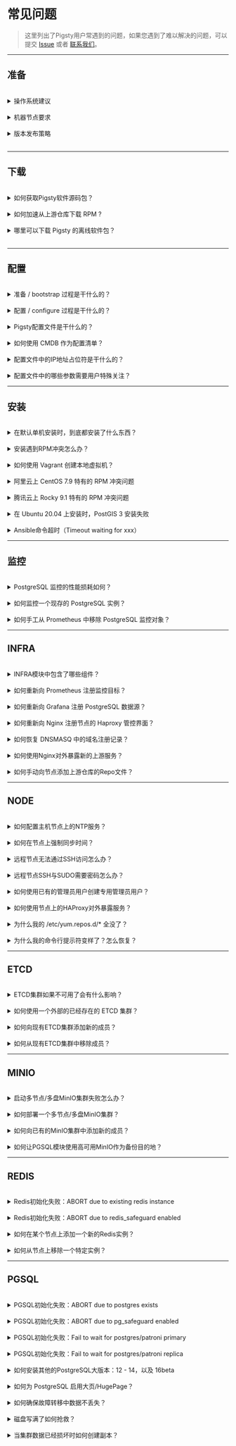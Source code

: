 # 常见问题

> 这里列出了Pigsty用户常遇到的问题，如果您遇到了难以解决的问题，可以提交 [Issue](https://github.com/Vonng/pigsty/issues/new) 或者 [联系我们](overview#about)。


----------------

## 准备

<br>
<details><summary>操作系统建议</summary><br>

Pigsty 支持 EL 7/8/9，Debian 11/12，Ubuntu 20/22 等主流操作系统，我们建议您使用全新精简安装的操作系统，避免无谓的软件冲突问题。
Pigsty 离线软件包构建使用的操作系统版本为： CentOS 7.9, Rocky 8.7，Rocky 9.1，Ubuntu 22.04 / 20.04，Debian 12 / 11。

对于EL系操作系统，我们建议用户选择 RockyLinux 8.8 作为首选操作系统，CentOS 7.9 与 Rocky 9.2 作为保守、激进的备选。
其他EL系兼容操作系统也可使用，例如 AlmaLinux，Oracle Linux，CentOS Stream，但可能会出现少量 RPM 冲突问题，建议不使用离线软件包，直接从互联网上游安装。

对于 Ubuntu / Debian 系列操作系统，Pigsty 在 v2.5.0 提供了初步支持，尚未在大规模生产环境中得到验证，请谨慎使用，欢迎随时反馈问题。
如果您需要使用到一些特殊的软件包，例如 RDKit，或者 PostgresML + CUDA，以及 AI 相关的组件，那么 Ubuntu 是不二之选。
我们建议使用 Ubuntu 22.04 jammy (LTS)，也提供对 Ubuntu 20.04 focal (LTS) 的支持。Debian 建议使用 12 (bookworm) 或 11 (bullseye)。

国产操作系统中，我们建议使用 OpenAnolis 8.8 （RHCK），完全兼容 EL8 的软件包，无需额外适配。
在[企业级服务协议](SUPPORT.md)中，我们也提供对信创国产操作系统的额外付费支持（例如OpenEuler/UOS）。

- 当您看重这些特性时，选择 EL 系操作系统：
  - 最充分的测试与稳定性验证，大规模使用案例
  - 希望使用本地托管的 Supbase （目前依赖的重要扩展仅在 EL 发行版中提供）
  - 建议使用 Rocky 8.8 或等效兼容发行版，也支持 EL 9；EL 7 支持但不建议使用，即将 EOL。

- 当您看重这些特性时，选择 Ubuntu 系操作系统
  - 深度使用 PostgresML ，希望使用 CUDA
  - 希望使用 Nvidia GPU CUDA，RDKit 等 Ubuntu 专有软件包
  - 建议使用 Ubuntu 22.04 jammy，也支持 Ubuntu 20.04 focal

- 当您看重这些特性时，选择 Debian 系操作系统
  - 喜欢由开源社区主导的 Linux 发行版
  - 建议使用 Debian 12 bookworm ，也支持 Debian 11 bullseye

| 代码  | 操作系统发行版 / PG 大版本                  | PG16 | PG15 | PG14 | PG13 | PG12 | 局限性                                          |
|:---:|-----------------------------------|:----:|:----:|:----:|:----:|:----:|----------------------------------------------|
| EL7 | RHEL7 / CentOS7                   |  ⚠️  |  ⭐️  |  ✅   |  ✅   |  ✅   | PG16, supabase, pg_graphql, pgml, pg_net 不可用 |
| EL8 | RHEL 8 / Rocky8 / Alma8 / Anolis8 |  ✅   |  ⭐️  |  ✅   |  ✅   |  ✅   | **EL功能标准集**                                  |
| EL9 | RHEL 9 / Rocky9 / Alma9           |  ✅   |  ⭐️  |  ✅   |  ✅   |  ✅   | pgxnclient 缺失                                |
| D11 | Debian 11 (bullseye)              |  ✅   |  ⭐️  |  ✅   |  ✅   |  ✅   | RDKit 不可用                                    |
| D12 | Ubuntu 12 (bookworm)              |  ✅   |  ⭐️  |  ✅   |  ✅   |  ✅   | **Debian功能标准集**                              |
| U20 | Ubuntu 20.04 (focal)              |  ✅   |  ⭐️  |  ✅   |  ✅   |  ✅   | PostGIS, RDKit 不可用                           |
| U22 | Ubuntu 22.04 (jammy)              |  ✅   |  ⭐️  |  ✅   |  ✅   |  ✅   | **Ubuntu功能标准集**                              |


</details><br>





<details><summary>机器节点要求</summary><br>

CPU架构：目前仅支持 `x86_64` 架构，尚未提供`ARM`支持。

硬件规格：普通节点至少 **1核1G** ，基础设施节点建议使用 **2核4G**，1核1G也可以但容易OOM。

对于严肃的生产应用，建议至少准备 3～4 台至少2核4G规格的节点用于部署。

</details><br>


<details><summary>版本发布策略</summary><br>

Pigsty 使用语义化版本号，例如：`<主版本>.<次版本>.<修订号>`。Alpha/Beta/RC 版本会在版本号后添加后缀，如 `-a1`, `-b1`, `-rc1`。

主版本更新意味着基础性变化和大量新特性；次版本更新通常表示新特性，软件包版本更新和较小的API变动，修订版本更新意味着修复bug和文档更新。

Pigsty 每1-2年发布一次主版本更新，次版本更新通常跟随 PostgreSQL 小版本更新节奏，在 PostgreSQL 新版本发布后最迟一个月内跟进。

Pigsty 使用 master 主干分支进行开发，请始终使用特定版本的 [发行版](https://github.com/Vonng/pigsty/releases)。

除非您知道自己在做什么，否则不要使用GitHub的 `master` 分支。

</details><br>




----------------

## 下载


<br>
<details><summary>如何获取Pigsty软件源码包？</summary><br>

使用以下命令一键安装 Pigsty： `bash -c "$(curl -fsSL https://get.pigsty.cc/latest)"`

上述命令会自动下载最新的稳定版本 `pigsty.tgz` 并解压到 `~/pigsty` 目录。您也可以从以下位置手动下载 Pigsty 源代码的特定版本。

如果您需要在没有互联网的环境中安装，可以提前在有网络的环境中下载好，并通过 scp/sftp 或者 CDROM/USB 传输至生产服务器。

</details><br>



<details><summary>如何加速从上游仓库下载 RPM ?</summary><br>

考虑使用本地仓库镜像，仓库镜像在[`repo_upstream`](param#repo_upstream) 参数中配置，你可以选择 [`region`](param#region) 来使用不同镜像站。

例如，您可以设置 `region` = `china`，这样将使用 `baseurl` 中键为 `china` 的 URL 而不是 `default`。

如果防火墙或GFW屏蔽了某些仓库，考虑使用[`proxy_env`](param#proxy_env) 来绕过。

</details><br>



<details><summary>哪里可以下载 Pigsty 的离线软件包？</summary><br>

离线包可以在[准备/`bootstrap`](install#bootstrap) 过程中提示下载，或者您也可以直接通过以下链接从 GitHub 上下载：

```bash
https://github.com/Vonng/pigsty/releases/download/v2.5.0/pigsty-v2.5.0.tgz                   # 源代码包
https://github.com/Vonng/pigsty/releases/download/v2.5.0/pigsty-pkg-v2.5.0.el7.x86_64.tgz    # el7离线包
https://github.com/Vonng/pigsty/releases/download/v2.5.0/pigsty-pkg-v2.5.0.el8.x86_64.tgz    # el8离线包
https://github.com/Vonng/pigsty/releases/download/v2.5.0/pigsty-pkg-v2.5.0.el9.x86_64.tgz    # el9离线包
```

中国大陆用户可以考虑使用 CDN 下载：

```bash
https://get.pigsty.cc/v2.5.0/pigsty-v2.5.0.tgz                   # 源代码
https://get.pigsty.cc/v2.5.0/pigsty-pkg-v2.5.0.el7.x86_64.tgz    # el7离线包
https://get.pigsty.cc/v2.5.0/pigsty-pkg-v2.5.0.el8.x86_64.tgz    # el8离线包
https://get.pigsty.cc/v2.5.0/pigsty-pkg-v2.5.0.el9.x86_64.tgz    # el9离线包
```

</details><br>



----------------

## 配置


<br>
<details><summary>准备 / bootstrap 过程是干什么的？</summary><br>

检测环境是否就绪、用各种手段确保后续安装所必需的工具 `ansible` 被正确安装。

当你下载 Pigsty 源码后，可以进入目录并执行 [`bootstrap`](INSTALL#准备) 脚本。它会检测你的节点环境，如果没有发现离线软件包，它会询问你要不要从互联网下载。

你可以选择“是”，直接使用离线软件包安装又快又稳定。你也可以选“否”跳过，选择后面在安装过程中直接从互联网上游下载，这样会下载最新的软件版本，而且几乎不会遇到 RPM 冲突问题。

如果使用了离线软件包，bootstrap 会直接从离线软件包中安装 ansible，否则会从上游下载 ansible 并安装，如果你没有互联网访问，又没有 DVD，或者内网yum源，那就只能用离线软件包来安装了。

</details>



<br>
<details><summary>配置 / configure 过程是干什么的？</summary><br>

配置 / [**configure**](INSTALL#配置) 过程会检测你的节点环境并为你生成一个 pigsty 配置文件：`pigsty.yml`，默认根据你的操作系统（EL 7/8/9）选用相应的单机安装模板。

所有默认的配置模板都在 `files/pigsty`中，你可以使用 `-m` 直接指定想要使用的配置模板。如果您已经知道如何配置 Pigsty 了，那么完全可以跳过这一步，直接编辑 Pigsty 配置文件。

</details>



<br>
<details><summary>Pigsty配置文件是干什么的？</summary><br>

Pigsty主目录下的 `pigsty.yml` 是默认的配置文件，可以用来描述整套部署的环境，在 [`files/pigsty`](https://github.com/Vonng/pigsty/tree/master/files/pigsty) 有许多配置示例供你参考。

当执行剧本时，你可以使用 `-i <path>` 参数，选用其他位置的配置文件。例如，你想根据另一个专门的配置文件 `redis.yml` 来安装 redis：`./redis.yml -i files/pigsty/redis.yml`

</details>



<br>
<details><summary>如何使用 CMDB 作为配置清单？</summary><br>

默认的配置文件路径在 [`ansible.cfg`](https://github.com/Vonng/pigsty/blob/master/ansible.cfg) 中指定为：`inventory = pigsty.yml`

你可以使用 [`bin/inventory_cmdb`](https://github.com/Vonng/pigsty/blob/master/bin/inventory_cmdb) 切换到动态的 CMDB 清单，
使用 [`bin/inventory_conf`](https://github.com/Vonng/pigsty/blob/master/bin/inventory_conf) 返回到本地配置文件。
你还需要使用 [`bin/inventory_load`](https://github.com/Vonng/pigsty/blob/master/bin/inventory_load) 将当前的配置文件清单加载到 CMDB。

如果使用 CMDB，你必须从数据库而不是配置文件中编辑清单配置，这种方式适合将 Pigsty 与外部系统相集成。

</details>




<br>
<details><summary>配置文件中的IP地址占位符是干什么的？</summary><br>

Pigsty 使用 `10.10.10.10` 作为当前节点 IP 的占位符，配置过程中会用当前节点的主 IP 地址替换它。

当 `configure` 检测到当前节点有多个 NIC 带有多个 IP 时，配置向导会提示使用哪个**主要** IP，即 **用户用于从内部网络访问节点的 IP**，此 IP 将用于在配置文件模板中替换占位符 `10.10.10.10`。

请注意：不要使用公共 IP 作为主 IP，因为 Pigsty 会使用主 IP 来配置内部服务，例如 Nginx，Prometheus，Grafana，Loki，AlertManager，Chronyd，DNSMasq 等，除了 Nginx 之外的服务不应该对外界暴露端口。

</details>



<br>
<details><summary>配置文件中的哪些参数需要用户特殊关注？</summary><br>

Pigsty 提供了 280+ 配置参数，可以对整个环境与各个模块 infra/node/etcd/minio/pgsql 进行细致入微的定制。

通常在单节点安装中，你不需要对默认生成的配置文件进行任何调整。但如果需要，可以关注以下这些参数：

- 当访问 web 服务组件时，域名由 [`infra_portal`](param#infra_portal) 指定，有些服务只能通过 Nginx 代理使用域名访问。
- Pigsty 假定存在一个 `/data` 目录用于存放所有数据；如果数据磁盘的挂载点与此不同，你可以使用 [`node_data`](param#node_data) 调整这些路径。
- 进行生产部署时，不要忘记在配置文件中更改**密码**，更多细节请参考 [安全考量](security)。

</details>




----------------

## 安装


<br>
<details><summary>在默认单机安装时，到底都安装了什么东西？</summary><br>

当您执行 `make install` 时，实际上是调用 Ansible 剧本 [`install.yml`](https://github.com/Vonng/pigsty/blob/master/install.yml)，根据配置文件中的参数，安装以下内容：

- `INFRA` 模块：提供本地Yum源，Nginx Web接入点，DNS服务器，NTP服务器，Prometheus与Grafana可观测性技术栈。
- `NODE` 模块，将当前节点纳入 Pigsty 管理，部署 HAProxy 与 监控。
- `ETCD` 模块，部署一个单机 etcd 集群，作为 PG 高可用的 DCS
- `MINIO` 模块是默认不安装的，它可以作为 PG 的备份仓库。
- `PGSQL` 模块，一个单机 PostgreSQL 数据库实例。

</details>



<br>
<details><summary>安装遇到RPM冲突怎么办？</summary><br>

在安装 node/infra/pgsql 软件包期间，可能有微小的几率出现 rpm 冲突。特别是，如果您使用的 EL 7-9 小版本不同于 7.9, 8.7, 9.1 ，或者使用了一些冷门换皮魔改发行版的话，可能会出现这种情况。

解决这个问题的最简单方法是：不使用离线包进行安装，这将直接从上游仓库中下载最合适您当前系统的软件包。如果只有少数几个 RPM 包有问题，你可以使用一个小技巧快速修复：

```bash
rm -rf /www/pigsty/repo_complete    # 删除 repo_complete 标记文件，以标记此仓库为不完整（这样会重新从上游下载软件）
rm -rf SomeBrokenRPMPackages        # 删除有问题的 RPM 包
./infra.yml -t repo_upstream        # 写入上游仓库。你也可以使用 /etc/yum.repos.d/backup/*
./infra.yml -t repo_pkg             # 根据你当前的操作系统下载软件包
```

</details>



<br>
<details><summary>如何使用 Vagrant 创建本地虚拟机？</summary><br>

当你第一次使用 Vagrant 启动某个特定的操作系统仓库时，它会下载相应的 Box/Img 镜像文件，Pigsty 沙箱默认使用 `generic/rocky9` 镜像。

使用代理可能会增加下载速度。Box/Img 只需下载一次，在重建沙箱时会被重复使用。

</details>



<br>
<details><summary>阿里云上 CentOS 7.9 特有的 RPM 冲突问题</summary><br><br>

阿里云的 CentOS 7.9 额外安装的 `nscd` 可能会导致 RPM 冲突问题：`"Error: Package: nscd-2.17-307.el7.1.x86_64 (@base)"`

遇见安装失败，RPM冲突报错不要慌，这是一个DNS缓存工具，把这个包卸载了就可以了：`sudo yum remove nscd`，或者使用 ansible 命令批量删除所有节点上的 `nscd`：

```bash
ansible all -b -a 'yum remove -y nscd'
```

</details>



<br>
<details><summary>腾讯云上 Rocky 9.1 特有的 RPM 冲突问题</summary><br>

腾讯云的 Rocky 9.x 需要额外的 `annobin` 软件包才可以正常完成 Pigsty 安装。

遇见安装失败，RPM冲突报错不要慌，进入 `/www/pigsty` 把这几个包手动下载下来就好了。

```bash
./infra.yml -t repo_upstream      # add upstream repos
cd /www/pigsty;                   # download missing packages
repotrack annobin gcc-plugin-annobin libuser
./infra.yml -t repo_create        # create repo
```

</details>




<br>

<details><summary>在 Ubuntu 20.04 上安装时，PostGIS 3 安装失败</summary>

> 正如配置文件 [`ubuntu.yml`](https://github.com/Vonng/pigsty/blob/master/files/pigsty/ubuntu.yml) 中说明的：Ubuntu 20.04 中 PostGIS 3 离线安装会有一些问题。 

在安装过程中如果见到以下错误，可以尝试添加 NODE / PGDG 上游源后直接从互联网安装 `postgresql-15-postgis-3` 包，通常可以解决此问题。

如果您用不到 PostGIS，也可以

```
E: Unable to correct problems, you have held broken packages."], "stdout": "Reading package lists...
Building dependency tree...
Reading state information...
Some packages could not be installed. This may mean that you have
requested an impossible situation or if you are using the unstable
distribution that some required packages have not yet been created
or been moved out of Incoming.
The following information may help to resolve the situation:

The following packages have unmet dependencies:
 postgresql-15-postgis-3 : Depends: libgdal26 (>= 2.4.0) but it is not going to be installed
```

You can fix this by add upstream apt repo directly, In that case, this problem can be resolved by manually install postgis.

</details>



<br>

<details><summary>Ansible命令超时（Timeout waiting for xxx）</summary><br>

Ansible 命令的默认 ssh 超时时间是10秒。由于网络延迟或其他原因，某些命令可能需要超过这个时间。

你可以在 ansible 配置文件 [`ansible.cfg`](https://github.com/Vonng/pigsty/blob/master/ansible.cfg) 中增加超时参数：

```ini
[defaults]
timeout = 10 # 将其修改为 60，120 或更高。
```

如果你的SSH连接非常慢，通常会是 DNS的问题，请检查sshd配置确保 `UseDNS no`。

</details>




----------------

## 监控


<br>
<details><summary>PostgreSQL 监控的性能损耗如何？</summary><br>

一个常规 PostgreSQL 实例抓取耗时大约 200ms。抓取间隔默认为 10 秒，对于一个生产多核数据库实例来说几乎微不足道。

请注意，Pigsty 默认开启了库内对象监控，所以如果您的数据库内有数以十万计的表/索引对象，抓取可能耗时会增加到几秒。

您可以修改 Prometheus 的抓取频率，请确保一点：抓取周期应当显著高于一次抓取的时长。

</details>



<br>
<details><summary>如何监控一个现存的 PostgreSQL 实例？</summary><br>

在 [PGSQL Monitor](pgsql-monitor) 中提供了详细的监控配置说明。

</details>


<br>
<details><summary>如何手工从 Prometheus 中移除 PostgreSQL 监控对象？</summary><br>

```bash
./pgsql-rm.yml -t prometheus -l <cls>     # 将集群 'cls' 的所有实例从 prometheus 中移除
```

```bash
bin/pgmon-rm <ins>     # 用于从 Prometheus 中移除单个实例 'ins' 的监控对象，特别适合移除添加的外部实例
```

</details>






----------------

## INFRA


<br>
<details><summary>INFRA模块中包含了哪些组件？</summary><br>

- Ansible 用于自动化、部署和管理；
- Nginx 用于公开对外暴露各种 WebUI 服务，并为提供一个本地 yum 软件源
- 自签名 CA 用于 SSL/TLS 证书；
- Prometheus 用于收集存储监控指标；
- Grafana 用于监控/可视化；
- Loki 用于收集存储查询日志；
- AlertManager 用于告警聚合；
- Chronyd 用于 NTP 时间同步；
- DNSMasq 用于 DNS 注册和解析；
- ETCD 作为 PGSQL HA 的 DCS；（可以部署到别的专用节点集群上）
- 在 meta 节点上的 PostgreSQL 作为 CMDB；（可选）
- Docker 用于无状态的应用程序和工具（可选）。

</details>


<br>
<details><summary>如何重新向 Prometheus 注册监控目标？</summary><br>

如果你不小心删除了基础设施节点上 Prometheus 的目标目录（`/etc/prometheus/target`），你可以使用以下命令再次向 Prometheus 注册监控目标：

```bash
./infra.yml -t register_prometheus  # 在 infra 节点上向 prometheus 注册所有 infra 目标
./node.yml  -t register_prometheus  # 在 infra 节点上向 prometheus 注册所有 node  目标
./etcd.yml  -t register_prometheus  # 在 infra 节点上向 prometheus 注册所有 etcd  目标
./minio.yml -t register_prometheus  # 在 infra 节点上向 prometheus 注册所有 minio 目标
./pgsql.yml -t register_prometheus  # 在 infra 节点上向 prometheus 注册所有 pgsql 目标
```

</details>



<br>
<details><summary>如何重新向 Grafana 注册 PostgreSQL 数据源？</summary><br>

在 [`pg_databases`](param#pg_databases) 中定义的 PGSQL 数据库默认会被注册为 Grafana 数据源（以供 PGCAT 应用使用）。

如果你不小心删除了在 Grafana 中注册的 postgres 数据源，你可以使用以下命令再次注册它们：


```bash
# 将所有（在 pg_databases 中定义的） pgsql 数据库注册为 grafana 数据源
./pgsql.yml -t register_grafana
```

</details>



<br>
<details><summary>如何重新向 Nginx 注册节点的 Haproxy 管控界面？</summary><br>

如果你不小心删除了 `/etc/nginx/conf.d/haproxy` 中的已注册 haproxy 代理设置，你可以使用以下命令再次恢复它们：

```bash
./node.yml -t register_nginx     # 在 infra 节点上向 nginx 注册所有 haproxy 管理页面的代理设置
```

</details>



<br>
<details><summary>如何恢复 DNSMASQ 中的域名注册记录？</summary><br>

PGSQL 集群/实例域名默认注册到 infra 节点的 `/etc/hosts.d/<name>`。你可以使用以下命令再次恢复它们：

```bash
./pgsql.yml -t pg_dns    # 在 infra 节点上向 dnsmasq 注册 pg 的 DNS 名称
```

</details>




<br>
<details><summary>如何使用Nginx对外暴露新的上游服务？</summary><br>

如果你希望通过 Nginx 门户公开新的 WebUI 服务，你可以将服务定义添加到 [`infra_portal`](param#infra_portal) 参数中。

然后重新运行 `./infra.yml -t nginx_config,nginx_launch` 来更新并应用 Nginx 配置。

如果你希望通过 HTTPS 访问，你必须删除 `files/pki/csr/pigsty.csr` 和 `files/pki/nginx/pigsty.{key,crt}` 以强制重新生成 Nginx SSL/TLS 证书以包括新上游的域名。

如果您希望使用权威机构签发的 SSL 证书，而不是 Pigsty 自签名 CA 颁发的证书，可以将其放置于 `/etc/nginx/conf.d/cert/` 目录中并修改相应配置：`/etc/nginx/conf.d/<name>.conf`。

</details>



<br>
<details><summary>如何手动向节点添加上游仓库的Repo文件？</summary><br>

Pigsty 有一个内置的包装脚本 `bin/repo-add`，它将调用 ansible 剧本 `node.yml` 来将 repo 文件添加到相应的节点。

```bash
bin/repo-add <selector> [modules]
bin/repo-add 10.10.10.10           # 为节点 10.10.10.10 添加 node 源
bin/repo-add infra   node,infra    # 为 infra 分组添加 node 和 infra 源
bin/repo-add infra   node,local    # 为 infra 分组添加节点仓库和本地pigsty源
bin/repo-add pg-test node,pgsql    # 为 pg-test 分组添加 node 和 pgsql 源
```

</details>




----------------

## NODE


<br>
<details><summary>如何配置主机节点上的NTP服务？</summary><br>

> NTP对于生产环境各项服务非常重要，如果没有配置 NTP，您可以使用公共 NTP 服务，或管理节点上的 Chronyd 作为标准时间。

如果您的节点已经配置了 NTP，可以通过设置 `node_ntp_enabled` 为 `false` 来保留现有配置，不进行任何变更。

否则，如果您有互联网访问权限，可以使用公共 NTP 服务，例如 `pool.ntp.org`。

如果您没有互联网访问权限，可以使用以下方式，确保所有环境内的节点与管理节点时间是同步的，或者使用其他内网环境的 NTP 授时服务。

```bash
node_ntp_servers:                 # /etc/chrony.conf 中的 ntp 服务器列表
  - pool cn.pool.ntp.org iburst
  - pool ${admin_ip} iburst       # 假设其他节点都没有互联网访问，那么至少与 Admin 节点保持时间同步。
```

</details>




<br>
<details><summary>如何在节点上强制同步时间？</summary><br>

为了使用 `chronyc` 来同步时间。您首先需要配置 NTP 服务。

```bash
ansible all -b -a 'chronyc -a makestep'     # 同步时间
```

您可以用任何组或主机 IP 地址替换 `all`，以限制执行范围。

</details>




<br>
<details><summary>远程节点无法通过SSH访问怎么办？</summary><br>

如果目标机器隐藏在SSH跳板机后面， 或者进行了一些无法直接使用`ssh ip`访问的自定义操作， 可以使用诸如 `ansible_port`或`ansible_host` 这一类
[Ansible连接参数](https://docs.ansible.com/ansible/latest/inventory_guide/connection_details.html)来指定各种 SSH 连接信息，如下所示：

```bash
pg-test:
  vars: { pg_cluster: pg-test }
  hosts:
    10.10.10.11: {pg_seq: 1, pg_role: primary, ansible_host: node-1 }
    10.10.10.12: {pg_seq: 2, pg_role: replica, ansible_port: 22223, ansible_user: admin }
    10.10.10.13: {pg_seq: 3, pg_role: offline, ansible_port: 22224 }
```

</details>



<br>
<details><summary>远程节点SSH与SUDO需要密码怎么办？</summary><br>

**执行部署和更改时**，使用的管理员用户**必须**对所有节点拥有`ssh`和`sudo`权限。无需密码免密登录。

您可以在执行剧本时通过`-k|-K`参数传入ssh和sudo密码，甚至可以通过`-e`[`ansible_host`](param#connect)`=<another_user>`使用另一个用户来运行剧本。

但是，Pigsty强烈建议为管理员用户配置SSH**无密码登录**以及无密码的`sudo`。

</details>



<br>
<details><summary>如何使用已有的管理员用户创建专用管理员用户？</summary><br>

使用以下命令，使用该节点上现有的管理员用户，创建由[`node_admin_username`](param#node_admin_username)定义的新的标准的管理员用户。

```bash
./node.yml -k -K -e ansible_user=<another_admin> -t node_admin
```

</details>



<br>
<details><summary>如何使用节点上的HAProxy对外暴露服务？</summary><br>

您可以在配置中中使用[`haproxy_services`](param#haproxy_services)来暴露服务，并使用 `node.yml -t haproxy_config,haproxy_reload` 来更新配置。

以下是使用它暴露MinIO服务的示例：[暴露MinIO服务](minio#暴露服务)

</details>



<br>
<details><summary>为什么我的 /etc/yum.repos.d/* 全没了？</summary><br>

Pigsty会在infra节点上构建的本地yum仓库源中包含所有依赖项。而所有普通节点会根据[`node_repo_local_urls`](param#node_repo_local_urls)的默认配置来使用这个 Infra 节点上的本地软件源。

这一设计从而避免了互联网访问，增强了安装过程的稳定性与可靠性。所有原有的源定义文件会被移动到 `/etc/yum.repos.d/backup` 目录中，您只要按需复制回来即可。

如果您想在普通节点安装过程中保留原有的源定义文件，将 [`node_repo_remove`](param#node_repo_remove)设置为`false`即可。

如果您想在 Infra 节点构建本地源的过程中保留原有的源定义文件，将 [`repo_remove`](param#repo_remove)设置为`false`即可。

</details>



<br>
<details><summary>为什么我的命令行提示符变样了？怎么恢复？</summary><br>

Pigsty 使用的 Shell 命令行提示符是由环境变量 `PS1` 指定，定义在 `/etc/profile.d/node.sh` 文件中。

如果您不喜欢，想要修改或恢复原样，可以将这个文件移除，重新登陆即可。

</details>




----------------

## ETCD

<br>
<details><summary>ETCD集群如果不可用了会有什么影响？</summary><br>

[ETCD](etcd) 对于 PGSQL 集群的高可用至关重要，而 etcd 本身的可用性是通过使用多个节点来保证的。使用3节点的 etcd 集群允许最多一个节点宕机，而其他两个节点仍然可以正常工作；
使用五节点的 ETCD 集群则可以容忍两个节点失效。如果超过一半的 ETCD 节点宕机，ETCD 集群及其服务将不可用。在 Patroni 3.0 之前，这可能导致 [PGSQL](pgsql) 全局故障；所有的主节点将被降级并拒绝写请求。

自从 pigsty 2.0 起，默认启用了 patroni 3.0 的 [DCS 容错模式](https://patroni.readthedocs.io/en/master/dcs_failsafe_mode.html)，
当 etcd 集群不可用时，如果 PostgreSQL 集群主库可以感知到所有成员，就会 **锁定** PGSQL 集群状态。

在这种情况下，PGSQL 集群仍然可以正常工作，但您必须尽快恢复 ETCD 集群。（毕竟如果etcd宕机，您就无法通过 patroni 配置PostgreSQL集群了）

</details>



<br>
<details><summary>如何使用一个外部的已经存在的 ETCD 集群？</summary><br>

配置清单中硬编码了所使用 etcd 的分组名为 `etcd`，这个分组里的成员将被用作 PGSQL 的 DCS 服务器。您可以使用 `etcd.yml` 对它们进行初始化，或直接假设它是一个已存在的外部 etcd 集群。

要使用现有的外部 etcd 集群，只要像往常一样定义它们即可，您可以跳过 `etcd.yml` 剧本的执行，因为集群已经存在，不需要部署。

但您必须确保一点：**现有 etcd 集群证书是由同一 CA 签名颁发的**。否则客户端是无法使用 Pigsty 自签名的 CA 颁发的证书来访问这套 ETCD 的。

</details>



<br>
<details><summary>如何向现有ETCD集群添加新的成员？</summary><br>

> 详细过程，请参考[向 etcd 集群添加成员](etcd#添加成员)

```bash
etcdctl member add <etcd-?> --learner=true --peer-urls=https://<new_ins_ip>:2380 # 在管理节点上宣告新成员加入
./etcd.yml -l <new_ins_ip> -e etcd_init=existing                                 # 真正初始化新 etcd 成员
etcdctl member promote <new_ins_server_id>                                       # 在管理节点上提升新成员为正式成员
```
</details>



<br>
<details><summary>如何从现有ETCD集群中移除成员？</summary><br>

> 详细过程，请参考[从 etcd 集群中移除成员](etcd#移除成员)

```bash
etcdctl member remove <etcd_server_id>   # 在管理节点上从集群中踢出成员
./etcd.yml -l <ins_ip> -t etcd_purge     # 真正清除下线 etcd 实例
```

</details>






----------------

## MINIO


<br>
<details><summary>启动多节点/多盘MinIO集群失败怎么办？</summary><br>

在[单机多盘](MINIO#单机多盘)或[多机多盘](minio#多机多盘)模式下，如果数据目录不是有效的磁盘挂载点，MinIO会拒绝启动。

请使用已挂载的磁盘作为MinIO的数据目录，而不是普通目录。您只能在[单机单盘](minio#单机单盘)模式下使用普通目录作为 MinIO 的数据目录，作为开发测试之用。

</details>




<br>
<details><summary>如何部署一个多节点/多盘MinIO集群？</summary><br>

> 请参阅[创建多节点多盘的MinIO集群](minio#多机多盘)

</details>



<br>
<details><summary>如何向已有的MinIO集群中添加新的成员？</summary><br>

> 在部署之前，您最好规划MinIO集群容量，因为新增成员需要全局重启。

请参考这里：[扩展MinIO部署](https://min.io/docs/minio/linux/operations/install-deploy-manage/expand-minio-deployment.html)

</details>



<br>
<details><summary>如何让PGSQL模块使用高可用MinIO作为备份目的地？</summary><br>

> 使用可选的负载均衡器和不同的端口访问HA MinIO集群。

这里有一个示例：[访问MinIO服务](minio#访问服务)

</details>






----------------

## REDIS

<br>
<details><summary>Redis初始化失败：ABORT due to existing redis instance</summary><br>

这意味着正在初始化的 Redis 实例已经存在了，使用 `redis_clean = true` 和 `redis_safeguard = false` 来强制清除redis数据

当您运行`redis.yml`来初始化一个已经在运行的redis实例，并且[`redis_clean`](param#redis_clean)设置为`false`时，就会出现这种情况。

如果`redis_clean`设置为`true`（并且 [`redis_safeguard`](param#redis_safeguard) 也设置为`false`），`redis.yml`剧本将删除现有的redis实例并将其重新初始化为一个新的实例，这使得`redis.yml`剧本完全具有幂等性。

</details>



<br>

<details><summary>Redis初始化失败：ABORT due to redis_safeguard enabled</summary><br>

这意味着正准备清理的 Redis 实例打开了防误删保险：当 [`redis_safeguard`](param#redis_safeguard) 设置为 `true` 时，尝试移除一个redis实例时就会出现这种情况。

您可以关闭 [`redis_safeguard`](param#redis_safeguard) 来移除Redis实例。这就是 `redis_safeguard` 的作用。

</details>



<br>
<details><summary>如何在某个节点上添加一个新的Redis实例？</summary><br>

使用 `bin/redis-add <ip> <port>` 在节点上部署一个新的redis实例。

</details>



<br>
<details><summary>如何从节点上移除一个特定实例？</summary><br>

使用 `bin/redis-rm <ip> <port>` 从节点上移除一个单独的redis实例。

</details>





----------------

## PGSQL


<br>
<details><summary>PGSQL初始化失败：ABORT due to postgres exists</summary><br>

这意味着正在初始化的 PostgreSQL 实例已经存在了， 将 `pg_clean` 设置为 `true`，并将 `pg_safeguard` 设置为 `false`，就可以在执行 `pgsql.yml` 期间强制清理现存实例。

如果 `pg_clean` 为 `true` (并且 `pg_safeguard` 也为 `false`)，`pgsql.yml` 剧本将会移除现有的 pgsql 数据并重新初始化为新的，这使得这个剧本真正幂等。

你可以通过使用一个特殊的任务标签 `pg_purge` 来强制清除现有的 PostgreSQL 数据，这个标签任务会忽略 `pg_clean` 和 `pg_safeguard` 的设置，所以非常危险。

```bash
./pgsql.yml -t pg_clean      # 优先考虑 pg_clean 和 pg_safeguard
./pgsql.yml -t pg_purge      # 忽略 pg_clean 和 pg_safeguard
```

</details>



<br>
<details><summary>PGSQL初始化失败：ABORT due to pg_safeguard enabled</summary><br>

这意味着正准备清理的 PostgreSQL 实例打开了防误删保险， 禁用 `pg_safeguard` 以移除 Postgres 实例。

如果防误删保险 [`pg_safeguard`](param#pg_safeguard) 打开，那么你就不能使用 `bin/pgsql-rm` 和 `pgsql-rm.yml` 剧本移除正在运行的 PGSQL 实例了。

要禁用 `pg_safeguard`，你可以在配置清单中将 `pg_safeguard` 设置为 `false`，或者在执行剧本时使用命令参数 `-e pg_safeguard=false`。

```bash
./pgsql-rm.yml -e pg_safeguard=false -l <cls_to_remove>    # 强制覆盖 pg_safeguard
```

</details>



<br>
<details><summary>PGSQL初始化失败：Fail to wait for postgres/patroni primary</summary><br>

这通常是因为集群配置错误，或者之前的主节点被不正确地移除了，你必须检查 `/pg/log/*` 来找到具体原因。

一种典型原因是，在DCS中有同名集群残留的垃圾元数据：没有正确完成下线，你可以使用 `etcdctl del --prefix /pg/<cls>` 来手工删除残留数据（请小心）

</details>




<br>
<details><summary>PGSQL初始化失败：Fail to wait for postgres/patroni replica</summary><br>

存在几种可能的原因：

**立即失败**：通常是由于配置错误、网络问题、损坏的DCS元数据等原因。你必须检查 `/pg/log` 找出实际原因。

**过了一会儿失败**：这可能是由于源实例数据损坏。查看 PGSQL FAQ：如何在数据损坏时创建副本？

**过了很长时间再超时**：如果 `wait for postgres replica` 任务耗时 30 分钟或更长时间并由于超时而失败，这对于大型集群（例如，1TB+，可能需要几小时创建一个副本）是很常见的。

在这种情况下，底层创建副本的过程仍在进行。你可以使用 `pg list <cls>` 检查集群状态并等待副本赶上主节点。然后使用以下命令继续以下任务，完成完整的从库初始化：

```bash
./pgsql.yml -t pg_hba,pg_backup,pgbouncer,pg_vip,pg_dns,pg_service,pg_exporter,pg_register -l <problematic_replica>
```

</details>




<br>
<details><summary>如何安装其他的PostgreSQL大版本：12 - 14，以及 16beta</summary><br>

要安装 PostgreSQL 12 - 15，你必须在配置清单中设置 `pg_version` 为 `12`、`13`、`14` 或 `15`，通常在集群级别配置这个参数。

请注意，如果您想要安装 PostgreSQL 12, 13, 16beta，你还需要更改 `pg_libs` 和 `pg_extensions`，这些版本并没有提供完整的核心扩展插件：即只有数据库内核可用。

```yaml
pg_version: 16                    # 在此模板中安装 pg 16
pg_libs: 'pg_stat_statements, auto_explain' # 从 pg 16 beta 中移除 timescaledb，因为它不可用
pg_extensions: []                 # 目前缺少 pg16 扩展
```

在 [prod.yml](https://github.com/Vonng/pigsty/blob/master/files/pigsty/prod.yml#L110) 42节点生产环境仿真模板中提供了安装 12 - 16 大版本集群的示例。

详情请参考 [PGSQL配置：切换大版本](PGSQL-CONF#大版本切换)

</details>




<br>
<details><summary>如何为 PostgreSQL 启用大页/HugePage？</summary><br>

> 使用 `node_hugepage_count` 和 `node_hugepage_ratio` 或 `/pg/bin/pg-tune-hugepage`

如果你计划启用大页（HugePage），请考虑使用 [`node_hugepage_count`](PARAM#node_hugepage_count) 和 [`node_hugepage_ratio`](PARAM#node_hugepage_ratio)，并配合 `./node.yml -t node_tune` 进行应用。

大页对于数据库来说有利有弊，利是内存是专门管理的，不用担心被挪用，降低数据库 OOM 风险。缺点是某些场景下可能对性能由负面影响。 

在 PostgreSQL 启动前，您需要分配 **足够多的** 大页，浪费的部分可以使用 `pg-tune-hugepage` 脚本对其进行回收，不过此脚本仅 PostgreSQL 15+ 可用。

如果你的 PostgreSQL 已经在运行，你可以使用下面的办法启动大页（仅 PG15+ 可用）：

```bash
sync; echo 3 > /proc/sys/vm/drop_caches   # 刷盘，释放系统缓存（请做好数据库性能受到冲击的准备）
sudo /pg/bin/pg-tune-hugepage             # 将 nr_hugepages 写入 /etc/sysctl.d/hugepage.conf
pg restart <cls>                          # 重启 postgres 以使用 hugepage
```

</details>




<br>
<details><summary>如何确保故障转移中数据不丢失？</summary><br>

> 使用 `crit.yml` 参数模板，设置 `pg_rpo` 为 `0`，或[配置集群](pgsql-admin#配置集群)为同步提交模式。

考虑使用 [同步备库](PGSQL-CONF#同步备库) 和 [法定多数提交](pgsql-conf#法定人数提交) 来确保故障转移过程中的零数据丢失。

更多细节，可以参考 [安全考量 - 可用性](SECURITY.md#可用性) 的相关介绍。

</details>




<br>
<details><summary>磁盘写满了如何抢救？</summary><br>

如果磁盘写满了，连 Shell 命令都无法执行，`rm -rf /pg/dummy` 可以释放一些救命空间。

默认情况下，[`pg_dummy_filesize`](param#pg_dummy_filesize) 设置为 `64MB`。在生产环境中，建议将其增加到 `8GB` 或更大。

它将被放置在 PGSQL 主数据磁盘上的 `/pg/dummy` 路径下。你可以删除该文件以释放一些紧急空间：至少可以让你在该节点上运行一些 shell 脚本来进一步回收其他空间。

</details>




<br>
<details><summary>当集群数据已经损坏时如何创建副本？</summary><br>

Pigsty 在所有实例的 patroni 配置中设置了 `cloneform: true` 标签，标记该实例可用于创建副本。

如果某个实例有损坏的数据文件，导致创建新副本的时候出错中断，那么你可以设置 `clonefrom: false` 来避免从损坏的实例中拉取数据。具体操作如下

```bash
$ vi /pg/bin/patroni.yml

tags:
  nofailover: false
  clonefrom: true      # ----------> change to false
  noloadbalance: false
  nosync: false
  version:  '15'
  spec: '4C.8G.50G'
  conf: 'oltp.yml'
  
$ systemctl reload patroni    # 重新加载 Patroni 配置
```

</details>


<br><br><br>